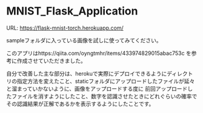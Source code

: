 # MNIST_Flask_Application
URL: https://flask-mnist-torch.herokuapp.com/

sampleフォルダに入っている画像を試しに使ってみてください。

このアプリはhttps://qiita.com/oyngtmhr/items/433974829015abac753c
を参考に作成させていただきました。

自分で改善した主な部分は、herokuで実際にデプロイできるようにディレクトリの指定方法を変えたこと、staticフォルダにアップロードしたファイルが延々と溜まっていかないように、画像をアップロードする度に
前回アップロードしたファイルを消すようにしたこと、数字を認識させたときにどれぐらいの確率でその認識結果が正解であるかを表示するようにしたことです。
